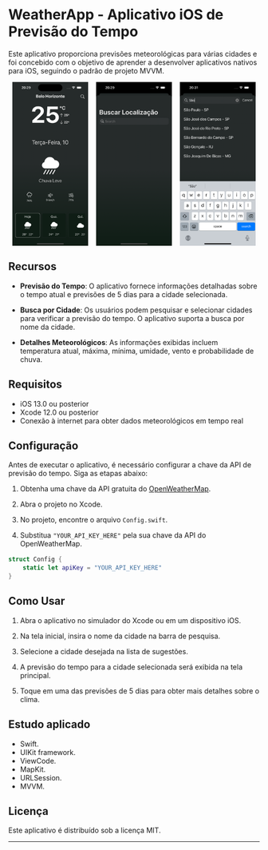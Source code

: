 # WeatherApp - Aplicativo iOS de Previsão do Tempo

Este aplicativo proporciona previsões meteorológicas para várias cidades e foi concebido com o objetivo de aprender a desenvolver aplicativos nativos para iOS, seguindo o padrão de projeto MVVM.


<div style="display: flex; justify-content:space-around;"> 
    <img src="imgs/principal.png" alt="Primeira Imagem" width="30%">
    <img src="imgs/search.png" alt="Imagem Pesquisa 1" width="30%">
    <img src="imgs/search2.png" alt="Imagem Pesquisa 2" width="30%">
</div>

## Recursos

- **Previsão do Tempo**: O aplicativo fornece informações detalhadas sobre o tempo atual e previsões de 5 dias para a cidade selecionada.

- **Busca por Cidade**: Os usuários podem pesquisar e selecionar cidades para verificar a previsão do tempo. O aplicativo suporta a busca por nome da cidade.

- **Detalhes Meteorológicos**: As informações exibidas incluem temperatura atual, máxima, mínima, umidade, vento e probabilidade de chuva.

## Requisitos

- iOS 13.0 ou posterior
- Xcode 12.0 ou posterior
- Conexão à internet para obter dados meteorológicos em tempo real

## Configuração

Antes de executar o aplicativo, é necessário configurar a chave da API de previsão do tempo. Siga as etapas abaixo:

1. Obtenha uma chave da API gratuita do [OpenWeatherMap](https://openweathermap.org/).

2. Abra o projeto no Xcode.

3. No projeto, encontre o arquivo `Config.swift`.

4. Substitua `"YOUR_API_KEY_HERE"` pela sua chave da API do OpenWeatherMap.

```swift
struct Config {
    static let apiKey = "YOUR_API_KEY_HERE"
}
```

## Como Usar

1. Abra o aplicativo no simulador do Xcode ou em um dispositivo iOS.

2. Na tela inicial, insira o nome da cidade na barra de pesquisa.

3. Selecione a cidade desejada na lista de sugestões.

4. A previsão do tempo para a cidade selecionada será exibida na tela principal.

5. Toque em uma das previsões de 5 dias para obter mais detalhes sobre o clima.

## Estudo aplicado

- Swift.
- UIKit framework.
- ViewCode.
- MapKit.
- URLSession.
- MVVM.

## Licença

Este aplicativo é distribuído sob a licença MIT.

---
